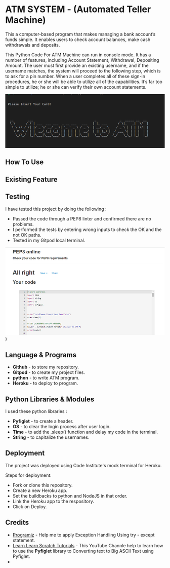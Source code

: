 # ATM SYSTEM - (Automated Teller Machine)

This a computer-based program that makes managing a bank account’s funds simple. It enables users to check account balances, make cash withdrawals and deposits.

This Python Code For ATM Machine can run in console mode. It has a number of features, including Account Statement, Withdrawal, Depositing Amount. The user must first provide an existing username, and if the username matches, the system will proceed to the following step, which is to ask for a pin number. When a user completes all of these sign-in procedures, he or she will be able to utilize all of the capabilities. It’s far too simple to utilize; he or she can verify their own account statements.

![header image](/readmefile/header.PNG)

## How To Use 



## Existing Feature


## Testing

I have tested this project by doing the following :
- Passed the code through a PEP8 linter and confirmed there are no problems.
- I performed the tests by entering wrong inputs to check  the OK and the not OK paths.
- Tested in my Gitpod local terminal.

![Check Result](/readmefile/check2.PNG))


## Language & Programs

- **Github** - to store my repository.
- **Gitpod** - to create my project files.
- **python** - to write ATM program.
- **Heroku** - to deploy to program.


## Python Libraries & Modules

I used these python libraries :

- **Pyfiglet** - to create a header.
- **OS** - to clear the login process after user login.
- **Time** - to add the .sleep() function and delay my code in the terminal.
- **String** - to capitalize the usernames.



## Deployment

The project was deployed using Code Institute's mock terminal for Heroku.

Steps for deployment:
- Fork or clone this repository.
- Create a new Heroku app.
- Set the buildbacks to python and NodeJS in that order.
- Link the Heroku app to the respository.
- Click on Deploy.

## Credits

- [Programiz](https://www.programiz.com/python-programming/exception-handling) - Help me to apply Exception Handling Using try - except statement.
- [Learn Learn Scratch Tutorials](https://www.youtube.com/watch?v=U1aUteSg2a4&list=WL&index=2&t=415s) - This YouTube Channle help to learn how to use the **Pyfiglet** library to Converting text to Big ASCII Text using Pyfiglet.
- []()





